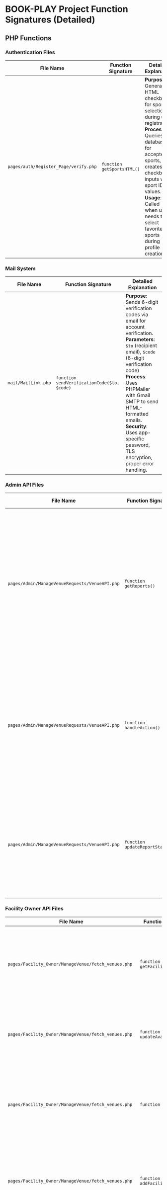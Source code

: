 # BOOK-PLAY Project Function Signatures (Detailed)

## PHP Functions

### Authentication Files

| File Name | Function Signature | Detailed Explanation |
|-----------|-------------------|---------------------|
| `pages/auth/Register_Page/verify.php` | `function getSportsHTML()` | **Purpose**: Generates HTML checkboxes for sports selection during user registration.<br>**Process**: Queries database for accepted sports, creates checkbox inputs with sport IDs as values.<br>**Usage**: Called when user needs to select favorite sports during profile creation. |

### Mail System

| File Name | Function Signature | Detailed Explanation |
|-----------|-------------------|---------------------|
| `mail/MailLink.php` | `function sendVerificationCode($to, $code)` | **Purpose**: Sends 6-digit verification codes via email for account verification.<br>**Parameters**: `$to` (recipient email), `$code` (6-digit verification code)<br>**Process**: Uses PHPMailer with Gmail SMTP to send HTML-formatted emails.<br>**Security**: Uses app-specific password, TLS encryption, proper error handling. |

### Admin API Files

| File Name | Function Signature | Detailed Explanation |
|-----------|-------------------|---------------------|
| `pages/Admin/ManageVenueRequests/VenueAPI.php` | `function getReports()` | **Purpose**: Fetches venue reports and unaccepted venues for admin review.<br>**Process**: Combines venue suggestions and unaccepted venues, excludes items from current admin.<br>**Returns**: JSON array of venue requests with details and submission information. |
| `pages/Admin/ManageVenueRequests/VenueAPI.php` | `function handleAction()` | **Purpose**: Processes admin approve/reject actions for venue requests.<br>**Process**: For approval - updates is_Accepted to 1; for rejection - deletes from database.<br>**Security**: Validates input and ensures proper authorization. |
| `pages/Admin/ManageVenueRequests/VenueAPI.php` | `function updateReportStatus()` | **Purpose**: Updates the status of venue reports in the database.<br>**Parameters**: `$report_id` and `$status` ('accepted' or 'rejected')<br>**Process**: Updates status field in reports table to track admin decisions. |

### Facility Owner API Files

| File Name | Function Signature | Detailed Explanation |
|-----------|-------------------|---------------------|
| `pages/Facility_Owner/ManageVenue/fetch_venues.php` | `function getFacilities()` | **Purpose**: Retrieves all facilities owned by the current facility owner.<br>**Process**: Queries sportfacilities table for venues where owner_username matches current user.<br>**Returns**: JSON array of facility details including place name, location, pricing. |
| `pages/Facility_Owner/ManageVenue/fetch_venues.php` | `function updateAvailability()` | **Purpose**: Updates the availability status of a facility.<br>**Parameters**: `$facility_id` and `$is_available` (boolean)<br>**Security**: Verifies facility ownership before allowing updates. |
| `pages/Facility_Owner/ManageVenue/fetch_venues.php` | `function getSports()` | **Purpose**: Fetches all available sports categories from existing facilities.<br>**Process**: Queries distinct SportCategory values from accepted facilities.<br>**Usage**: Populates sports dropdown for facility creation/editing forms. |
| `pages/Facility_Owner/ManageVenue/fetch_venues.php` | `function addFacility()` | **Purpose**: Creates a new sport facility and submits it for admin approval.<br>**Process**: Handles image uploads, inserts facility record, creates approval report.<br>**Features**: Supports multiple image uploads, coordinate storage, database transactions. |
| `pages/Facility_Owner/ManageVenue/fetch_venues.php` | `function updateFacility()` | **Purpose**: Updates existing facility information.<br>**Security**: Verifies facility ownership before allowing updates.<br>**Process**: Updates facility record, handles optional image uploads. |
| `pages/Facility_Owner/ManageVenue/upload_images.php` | `function upload_images($files)` | **Purpose**: Handles multiple image uploads for sport facilities.<br>**Parameters**: `$files` array from $_FILES['venueImages']<br>**Process**: Validates file types, enforces size limits, generates unique filenames.<br>**Features**: Supports up to 3 images per facility, creates upload directory if needed. |

## JavaScript Functions

### Shared JavaScript

| File Name | Function Signature | Detailed Explanation |
|-----------|-------------------|---------------------|
| `assets/js/shared.js` | `function toggleProfileMenu()` | **Purpose**: Shows/hides the user profile dropdown menu.<br>**Process**: Toggles the 'active' CSS class on the profile menu element.<br>**Usage**: Called when user clicks on profile icon or username. |
| `assets/js/shared.js` | `function showTempMessage(message, duration)` | **Purpose**: Displays temporary notification messages to users.<br>**Parameters**: `message` (text to display), `duration` (milliseconds to show)<br>**Process**: Creates styled div element, positions at bottom-right, auto-removes after duration. |
| `assets/js/shared.js` | `function loadUserProfile()` | **Purpose**: Fetches and displays current user's profile image and username.<br>**Process**: Makes AJAX request to get user data, updates profile elements.<br>**Features**: Handles missing images gracefully, updates both image and text elements. |
| `assets/js/shared.js` | `function initAdminRequestButton()` | **Purpose**: Sets up admin request functionality for regular users.<br>**Process**: Checks admin status, handles request submission, prevents duplicates.<br>**Features**: Shows appropriate messages for different states (waiting, success, error). |

### Player JavaScript Files

| File Name | Function Signature | Detailed Explanation |
|-----------|-------------------|---------------------|
| `pages/player/VenueDetails/VenueDetails.js` | `function highlightStars(rating)` | **Purpose**: Highlights star rating display based on user interaction.<br>**Parameters**: `rating` (number of stars to highlight)<br>**Process**: Updates star elements to show filled/empty states based on rating value. |
| `pages/player/VenueDetails/VenueDetails.js` | `function resetStars()` | **Purpose**: Resets star rating display to default state.<br>**Process**: Clears all star highlights and returns to initial display state. |
| `pages/player/VenueDetails/VenueDetails.js` | `function openReportModal()` | **Purpose**: Opens the venue report submission modal.<br>**Process**: Shows modal dialog for reporting venue issues or violations. |
| `pages/player/VenueDetails/VenueDetails.js` | `function closeReportModal()` | **Purpose**: Closes the venue report modal.<br>**Process**: Hides modal dialog and resets form fields. |
| `pages/player/VenueDetails/VenueDetails.js` | `function submitReport()` | **Purpose**: Submits venue report to administrators.<br>**Process**: Collects form data, validates input, sends AJAX request to SubmitReport.php. |
| `pages/player/MyBookings/MyBookings.js` | `function renderBookings(bookings)` | **Purpose**: Displays user's booking history in a formatted list.<br>**Parameters**: `bookings` (array of booking objects)<br>**Process**: Creates HTML elements for each booking with venue details, dates, times, and status. |
| `pages/player/MyBookings/MyBookings.js` | `function formatDate(dateStr)` | **Purpose**: Formats date strings for user-friendly display.<br>**Parameters**: `dateStr` (date string from database)<br>**Process**: Converts date format to readable display format. |
| `pages/player/MyFriends/MyFriends.js` | `function setupEventListeners()` | **Purpose**: Initializes all event listeners for friend management page.<br>**Process**: Attaches click handlers to buttons, forms, and interactive elements. |
| `pages/player/MyFriends/MyFriends.js` | `function updateStats()` | **Purpose**: Updates friend statistics display.<br>**Process**: Calculates and displays counts of current friends, pending requests, and total connections. |
| `pages/player/MyFriends/MyFriends.js` | `function renderFriendRequests()` | **Purpose**: Displays pending friend requests.<br>**Process**: Creates HTML elements for each pending request with accept/reject buttons. |
| `pages/player/MyFriends/MyFriends.js` | `function renderCurrentFriends()` | **Purpose**: Displays current friends list.<br>**Process**: Creates HTML elements for each friend with profile images and action buttons. |
| `pages/player/MyFriends/MyFriends.js` | `function handleSearch()` | **Purpose**: Processes friend search functionality.<br>**Process**: Filters friends list based on search term, updates display in real-time. |
| `pages/player/MyFriends/MyFriends.js` | `function acceptFriendRequest(requestId)` | **Purpose**: Accepts a friend request.<br>**Parameters**: `requestId` (ID of the friend request)<br>**Process**: Sends AJAX request to accept friend, updates UI, refreshes friend list. |
| `pages/player/MyFriends/MyFriends.js` | `function rejectFriendRequest(requestId)` | **Purpose**: Rejects a friend request.<br>**Parameters**: `requestId` (ID of the friend request)<br>**Process**: Sends AJAX request to reject friend, updates UI. |
| `pages/player/MyFriends/MyFriends.js` | `function messageFriend(friendId)` | **Purpose**: Opens chat with a friend.<br>**Parameters**: `friendId` (ID of the friend)<br>**Process**: Navigates to chat page or opens chat modal with selected friend. |
| `pages/player/MyFriends/MyFriends.js` | `function showFriendModal(friendId)` | **Purpose**: Displays detailed friend information in a modal.<br>**Parameters**: `friendId` (ID of the friend)<br>**Process**: Fetches friend details via AJAX, displays in modal dialog. |
| `pages/player/MyFriends/MyFriends.js` | `function goToFindPlayers()` | **Purpose**: Navigates to find players page.<br>**Process**: Redirects user to player discovery page. |
| `pages/player/MyFriends/MyFriends.js` | `function goToBookings()` | **Purpose**: Navigates to bookings page.<br>**Process**: Redirects user to booking management page. |
| `pages/player/MyFriends/MyFriends.js` | `function goToMessages()` | **Purpose**: Navigates to messages page.<br>**Process**: Redirects user to chat/messaging page. |
| `pages/player/MyFriends/MyFriends.js` | `function goToProfile()` | **Purpose**: Navigates to profile page.<br>**Process**: Redirects user to profile management page. |
| `pages/player/MyFriends/MyFriends.js` | `function logout()` | **Purpose**: Handles user logout process.<br>**Process**: Clears session data, redirects to login page. |
| `pages/player/HomePage/HomePage.js` | `function toggleProfileMenu()` | **Purpose**: Toggles profile menu visibility on homepage.<br>**Process**: Shows/hides profile dropdown menu. |
| `pages/player/HomePage/HomePage.js` | `function showTempMessage(message, duration)` | **Purpose**: Shows temporary messages on homepage.<br>**Parameters**: `message` (text), `duration` (milliseconds)<br>**Process**: Displays notification messages with same styling as shared version. |
| `pages/player/JoinGroup/JoinGroup.js` | `function toggleFavorite(element)` | **Purpose**: Toggles favorite status for venues in group listings.<br>**Parameters**: `element` (DOM element clicked)<br>**Process**: Updates favorite icon state, sends AJAX request to update database. |
| `pages/player/JoinGroup/JoinGroup.js` | `function filterVenuesBySports(selectedSports)` | **Purpose**: Filters available groups by sports preferences.<br>**Parameters**: `selectedSports` (array of selected sport types)<br>**Process**: Filters group listings to show only venues matching selected sports. |
| `pages/player/JoinGroup/JoinGroup.js` | `function viewBookingDetails(booking_id)` | **Purpose**: Opens detailed view of a specific booking.<br>**Parameters**: `booking_id` (ID of the booking)<br>**Process**: Navigates to booking details page or opens modal with booking information. |
| `pages/player/JoinGroup/JoinGroup.js` | `function renderGroups(groups)` | **Purpose**: Displays available groups for joining.<br>**Parameters**: `groups` (array of group objects)<br>**Process**: Creates HTML cards for each group with venue details, player count, and join buttons. |
| `pages/player/JoinGroup/JoinGroup.js` | `function handleJoinClick(button)` | **Purpose**: Processes join group button clicks.<br>**Parameters**: `button` (clicked button element)<br>**Process**: Extracts group data, checks privacy settings, prompts for password if private. |
| `pages/player/JoinGroup/JoinGroup.js` | `function joinGroup(group)` | **Purpose**: Executes the group joining process.<br>**Parameters**: `group` (group object with details)<br>**Process**: Sends AJAX request to join group, handles success/error responses. |
| `pages/player/JoinGroup/JoinGroup.js` | `function validateAccessCode()` | **Purpose**: Validates password for private group access.<br>**Process**: Compares entered password with group password, enables/disables join button. |
| `pages/player/JoinGroup/JoinGroup.js` | `function closeModal()` | **Purpose**: Closes modal dialogs.<br>**Process**: Hides modal elements and resets form fields. |
| `pages/player/JoinGroup/JoinGroup.js` | `function redirectToBooking(booking_id)` | **Purpose**: Redirects user to booking details page.<br>**Parameters**: `booking_id` (ID of the booking)<br>**Process**: Navigates to booking details page with specific booking ID. |
| `pages/player/JoinGroup/JoinGroup.js` | `function getUserLocation()` | **Purpose**: Gets user's current GPS location.<br>**Process**: Uses browser geolocation API to get coordinates.<br>**Features**: Calculates distance to venues, sorts by proximity. |
| `pages/player/JoinGroup/JoinGroup.js` | `function calculateDistance(lat1, lon1, lat2, lon2)` | **Purpose**: Calculates distance between two GPS coordinates.<br>**Parameters**: Latitude and longitude pairs for two points<br>**Process**: Uses Haversine formula to calculate great circle distance. |
| `pages/player/JoinGroup/JoinGroup.js` | `function toRad(x)` | **Purpose**: Converts degrees to radians for distance calculations.<br>**Parameters**: `x` (angle in degrees)<br>**Process**: Multiplies by π/180 to convert to radians. |
| `pages/player/FindPlayer/FindPlayer.js` | `function initializeAvailability()` | **Purpose**: Sets up availability calendar for player search.<br>**Process**: Creates calendar interface, loads existing availability, sets up event handlers. |
| `pages/player/FindPlayer/FindPlayer.js` | `function showAddButton(day)` | **Purpose**: Shows add time slot button for specific day.<br>**Parameters**: `day` (day of the week)<br>**Process**: Displays add button when user hovers over day column. |
| `pages/player/FindPlayer/FindPlayer.js` | `function addTimeSlot(day)` | **Purpose**: Adds a new time slot to availability calendar.<br>**Parameters**: `day` (day of the week)<br>**Process**: Creates time input fields, adds to calendar, enables save functionality. |
| `pages/player/FindPlayer/FindPlayer.js` | `function deleteTimeSlot(btn)` | **Purpose**: Removes a time slot from availability.<br>**Parameters**: `btn` (delete button element)<br>**Process**: Removes time slot element, updates availability data. |
| `pages/player/FindPlayer/FindPlayer.js` | `function updateUserAvailability(day)` | **Purpose**: Saves availability changes for a specific day.<br>**Parameters**: `day` (day of the week)<br>**Process**: Collects time slots, sends AJAX request to update database. |
| `pages/player/FindPlayer/FindPlayer.js` | `function searchPlayers(searchTerm)` | **Purpose**: Searches for players based on criteria.<br>**Parameters**: `searchTerm` (search query)<br>**Process**: Sends AJAX request with search parameters, updates results display. |
| `pages/player/FindPlayer/FindPlayer.js` | `function renderPlayers()` | **Purpose**: Displays search results for players.<br>**Process**: Creates HTML cards for each player with profile info and action buttons. |
| `pages/player/FindPlayer/FindPlayer.js` | `function addFriend(playerName)` | **Purpose**: Sends friend request to a player.<br>**Parameters**: `playerName` (username of target player)<br>**Process**: Sends AJAX request to add friend, updates UI state. |
| `pages/player/FindPlayer/FindPlayer.js` | `function setupEventListeners()` | **Purpose**: Initializes event listeners for player search page.<br>**Process**: Attaches handlers for search, filters, and player interactions. |
| `pages/player/FindPlayer/FindPlayer.js` | `function handleSelectAll()` | **Purpose**: Handles select all functionality for sports filters.<br>**Process**: Toggles all sport checkboxes, updates search results. |
| `pages/player/FindPlayer/FindPlayer.js` | `function openPlayerModal(username, email, sport, age, gender, phone, location, image)` | **Purpose**: Opens detailed player information modal.<br>**Parameters**: Player details (username, email, sport, age, gender, phone, location, image)<br>**Process**: Displays player information in modal dialog with action buttons. |
| `pages/player/FindPlayer/FindPlayer.js` | `function closePlayerModal()` | **Purpose**: Closes player details modal.<br>**Process**: Hides modal dialog and resets any form fields. |
| `pages/player/Favorites/Favorites.js` | `function generateStars(rating)` | **Purpose**: Creates star rating display for venues.<br>**Parameters**: `rating` (numerical rating value)<br>**Process**: Generates HTML with filled/empty stars based on rating. |
| `pages/player/Favorites/Favorites.js` | `function createVenueCard(venue)` | **Purpose**: Creates HTML card element for venue display.<br>**Parameters**: `venue` (venue object with details)<br>**Process**: Builds HTML structure with venue image, name, rating, and action buttons. |
| `pages/player/Favorites/Favorites.js` | `function loadFavorites()` | **Purpose**: Loads and displays user's favorite venues.<br>**Process**: Fetches favorite venues via AJAX, renders venue cards. |
| `pages/player/Favorites/Favorites.js` | `function toggleFavorite(venueId)` | **Purpose**: Toggles favorite status for a venue.<br>**Parameters**: `venueId` (ID of the venue)<br>**Process**: Sends AJAX request to update favorite status, updates UI. |
| `pages/player/Favorites/Favorites.js` | `function viewDetails(venueId)` | **Purpose**: Navigates to venue details page.<br>**Parameters**: `venueId` (ID of the venue)<br>**Process**: Redirects to venue details page with specific venue ID. |
| `pages/player/CreateBooking/CreateBooking.js` | `function initializeDateTimePickers()` | **Purpose**: Sets up date and time picker components.<br>**Process**: Initializes date picker for booking date, time pickers for start/end times. |
| `pages/player/CreateBooking/CreateBooking.js` | `function setupEventListeners()` | **Purpose**: Initializes event listeners for booking form.<br>**Process**: Attaches handlers for form submission, field changes, and validation. |
| `pages/player/CreateBooking/CreateBooking.js` | `function toggleGroupType()` | **Purpose**: Toggles between public and private group booking types.<br>**Process**: Shows/hides password field, updates form validation. |
| `pages/player/CreateBooking/CreateBooking.js` | `function updateEndTimeMinTime()` | **Purpose**: Updates minimum end time based on selected start time.<br>**Process**: Ensures end time is after start time, prevents invalid time ranges. |
| `pages/player/CreateBooking/CreateBooking.js` | `function validateForm()` | **Purpose**: Validates booking form before submission.<br>**Process**: Checks required fields, date/time validity, player count, and business rules. |
| `pages/player/CreateBooking/CreateBooking.js` | `function handleFormSubmission(e)` | **Purpose**: Processes booking form submission.<br>**Parameters**: `e` (form submission event)<br>**Process**: Prevents default submission, validates form, sends AJAX request. |
| `pages/player/CreateBooking/CreateBooking.js` | `function updateSummary()` | **Purpose**: Updates booking summary display.<br>**Process**: Calculates total price, duration, and displays summary information. |
| `pages/player/CreateBooking/CreateBooking.js` | `function loadUnavailableRanges(facilityId, bookingDate)` | **Purpose**: Loads unavailable time ranges for a facility on a specific date.<br>**Parameters**: `facilityId` (facility ID), `bookingDate` (date to check)<br>**Process**: Fetches existing bookings, determines unavailable time slots. |
| `pages/player/CreateBooking/CreateBooking.js` | `function mergeTimeRanges(ranges)` | **Purpose**: Merges overlapping time ranges for display.<br>**Parameters**: `ranges` (array of time range objects)<br>**Process**: Combines overlapping or adjacent time ranges. |
| `pages/player/CreateBooking/CreateBooking.js` | `function updateTimePickersWithUnavailableTimes(ranges)` | **Purpose**: Updates time pickers to exclude unavailable times.<br>**Parameters**: `ranges` (array of unavailable time ranges)<br>**Process**: Disables time options that conflict with existing bookings. |
| `pages/player/Chats/Chats.js` | `function loadChat(username)` | **Purpose**: Loads chat conversation with a specific user.<br>**Parameters**: `username` (username of chat partner)<br>**Process**: Fetches chat history via AJAX, displays messages in chronological order. |
| `pages/player/Chats/Chats.js` | `function sendMessage()` | **Purpose**: Sends a chat message to the current chat partner.<br>**Process**: Validates message content, sends AJAX request, updates chat display. |
| `pages/player/BookVenue/BookVenue.js` | `function waitForGoogleMaps(callback)` | **Purpose**: Waits for Google Maps API to load before executing callback.<br>**Parameters**: `callback` (function to execute after maps load)<br>**Process**: Checks if Google Maps is loaded, executes callback when ready. |
| `pages/player/BookVenue/BookVenue.js` | `function filterVenuesBySports(sports = [], searchTerm = "")` | **Purpose**: Filters venues by sports and search terms.<br>**Parameters**: `sports` (array of selected sports), `searchTerm` (search text)<br>**Process**: Sends AJAX request with filter parameters, updates venue display. |
| `pages/player/BookVenue/BookVenue.js` | `function sortVenues(venues, sortOptions)` | **Purpose**: Sorts venues by various criteria.<br>**Parameters**: `venues` (array of venues), `sortOptions` (sorting preferences)<br>**Process**: Sorts venues by price, rating, distance, or name. |
| `pages/player/BookVenue/BookVenue.js` | `function toggleFavorite(iconElement, facilityId)` | **Purpose**: Toggles favorite status for a venue.<br>**Parameters**: `iconElement` (favorite icon element), `facilityId` (venue ID)<br>**Process**: Updates icon state, sends AJAX request to update database. |
| `pages/player/BookVenue/BookVenue.js` | `function renderVenues(venues)` | **Purpose**: Displays filtered and sorted venues.<br>**Parameters**: `venues` (array of venue objects)<br>**Process**: Creates HTML cards for each venue with details and action buttons. |
| `pages/player/BookingDetails/BookingDetails.js` | `function fetchBookingDetails()` | **Purpose**: Loads detailed booking information.<br>**Process**: Fetches booking data via AJAX, populates page with details. |
| `pages/player/BookingDetails/BookingDetails.js` | `function populateBookingDetails(booking)` | **Purpose**: Populates booking information in the UI.<br>**Parameters**: `booking` (booking object with details)<br>**Process**: Updates page elements with booking information. |
| `pages/player/BookingDetails/BookingDetails.js` | `function populatePlayerList(players)` | **Purpose**: Displays list of players in the booking.<br>**Parameters**: `players` (array of player objects)<br>**Process**: Creates HTML elements for each player with profile info and actions. |
| `pages/player/BookingDetails/BookingDetails.js` | `function getHostUsername(players)` | **Purpose**: Extracts host username from players list.<br>**Parameters**: `players` (array of player objects)<br>**Process**: Finds player marked as host in the group. |
| `pages/player/BookingDetails/BookingDetails.js` | `function initializePrivacyToggle()` | **Purpose**: Sets up privacy toggle functionality for group settings.<br>**Process**: Initializes toggle switch, loads current privacy setting. |
| `pages/player/BookingDetails/BookingDetails.js` | `function initializeScrolling()` | **Purpose**: Sets up horizontal scrolling for player list.<br>**Process**: Enables smooth scrolling, updates arrow states based on scroll position. |
| `pages/player/BookingDetails/BookingDetails.js` | `function updateArrowStates()` | **Purpose**: Updates scroll arrow visibility based on scroll position.<br>**Process**: Shows/hides left/right arrows based on scroll boundaries. |
| `pages/player/BookingDetails/BookingDetails.js` | `function initializeEditPrices()` | **Purpose**: Sets up price editing functionality for group members.<br>**Process**: Enables inline price editing for host users. |
| `pages/player/BookingDetails/BookingDetails.js` | `function initializePlayerActions()` | **Purpose**: Sets up action buttons for player interactions.<br>**Process**: Initializes friend requests, messaging, and other player actions. |
| `pages/player/BookingDetails/BookingDetails.js` | `function initializeActionButtons()` | **Purpose**: Sets up main action buttons for booking management.<br>**Process**: Initializes payment, cancellation, and editing buttons. |
| `pages/player/BookingDetails/BookingDetails.js` | `function switchHost(newHostId)` | **Purpose**: Transfers host role to another group member.<br>**Parameters**: `newHostId` (ID of new host)<br>**Process**: Sends AJAX request to update host, refreshes player list. |
| `pages/player/BookingDetails/BookingDetails.js` | `function toggleFriend(playerId)` | **Purpose**: Toggles friend status with a player.<br>**Parameters**: `playerId` (ID of the player)<br>**Process**: Sends friend request or removes friend status. |
| `pages/player/BookingDetails/BookingDetails.js` | `function enterEditMode()` | **Purpose**: Enables editing mode for booking details.<br>**Process**: Shows edit fields, enables save/cancel buttons. |
| `pages/player/BookingDetails/BookingDetails.js` | `function saveChanges()` | **Purpose**: Saves edited booking details.<br>**Process**: Validates changes, sends AJAX request to update database. |
| `pages/player/BookingDetails/BookingDetails.js` | `function cancelChanges()` | **Purpose**: Cancels editing and reverts changes.<br>**Process**: Discards unsaved changes, exits edit mode. |
| `pages/player/BookingDetails/BookingDetails.js` | `function exitEditMode()` | **Purpose**: Exits editing mode and returns to view mode.<br>**Process**: Hides edit fields, shows view mode elements. |
| `pages/player/BookingDetails/BookingDetails.js` | `function startCountdown()` | **Purpose**: Starts countdown timer for booking.<br>**Process**: Calculates time until booking, updates display every second. |
| `pages/player/BookingDetails/BookingDetails.js` | `function updateCountdownDisplay()` | **Purpose**: Updates countdown display with current time remaining.<br>**Process**: Calculates and formats remaining time for display. |
| `pages/player/BookingDetails/BookingDetails.js` | `function handlePayNow()` | **Purpose**: Processes payment for booking.<br>**Process**: Initiates payment flow, handles payment confirmation. |
| `pages/player/BookingDetails/BookingDetails.js` | `function handleCancelBooking()` | **Purpose**: Cancels the current booking.<br>**Process**: Shows confirmation dialog, sends cancellation request. |
| `pages/player/BookingDetails/BookingDetails.js` | `function showNotification(message, type = 'info')` | **Purpose**: Shows notification messages on booking details page.<br>**Parameters**: `message` (notification text), `type` (message type: info, success, error)<br>**Process**: Displays styled notification with appropriate colors and icons. |
| `pages/player/BookingDetails/BookingDetails.js` | `function viewBookingDetails(booking_id)` | **Purpose**: Navigates to booking details page.<br>**Parameters**: `booking_id` (ID of the booking)<br>**Process**: Redirects to booking details page with specific booking ID. |
| `pages/player/BookingDetails/BookingDetails.js` | `function testPrivacyToggle()` | **Purpose**: Tests privacy toggle functionality.<br>**Process**: Simulates privacy toggle actions for testing purposes. |
| `pages/player/BookingDetails/BookingDetails.js` | `function goBack()` | **Purpose**: Navigates back to previous page.<br>**Process**: Uses browser history to return to previous page. |

### Authentication JavaScript Files

| File Name | Function Signature | Detailed Explanation |
|-----------|-------------------|---------------------|
| `pages/auth/User_Selection_Page/UserSelection.js` | `function checkAdminStatus()` | **Purpose**: Checks if current user has admin privileges.<br>**Process**: Sends AJAX request to is_admin.php, updates UI based on admin status. |
| `pages/auth/EditProfile/EditProfile.js` | `function showModal()` | **Purpose**: Displays edit profile modal dialog.<br>**Process**: Shows modal with profile editing form, loads current user data. |
| `pages/auth/EditProfile/EditProfile.js` | `function goBack()` | **Purpose**: Navigates back to previous page.<br>**Process**: Uses browser history or redirects to appropriate page. |

### Admin JavaScript Files

| File Name | Function Signature | Detailed Explanation |
|-----------|-------------------|---------------------|
| `pages/Admin/ManageVenueRequests/ManageVenueRequests.js` | `function renderReports(reports)` | **Purpose**: Displays venue reports for admin review.<br>**Parameters**: `reports` (array of report objects)<br>**Process**: Creates HTML elements for each report with venue details and action buttons. |

### Facility Owner JavaScript Files

| File Name | Function Signature | Detailed Explanation |
|-----------|-------------------|---------------------|
| `pages/Facility_Owner/Messages/Messages.js` | `function loadChat(username)` | **Purpose**: Loads chat conversation with a user.<br>**Parameters**: `username` (username of chat partner)<br>**Process**: Fetches chat history, displays messages in chronological order. |
| `pages/Facility_Owner/Messages/Messages.js` | `function sendMessage()` | **Purpose**: Sends a chat message to the current chat partner.<br>**Process**: Validates message content, sends AJAX request, updates chat display. |

### Owner JavaScript Files

| File Name | Function Signature | Detailed Explanation |
|-----------|-------------------|---------------------|
| `pages/Owner/Owner.js` | `function openModal()` | **Purpose**: Opens modal dialog for owner actions.<br>**Process**: Shows modal with owner-specific functionality. |
| `pages/Owner/Owner.js` | `function closeModal()` | **Purpose**: Closes modal dialog.<br>**Process**: Hides modal and resets any form fields. |

## Summary

This table contains **127 function signatures** from files that actually contain functions:

- **PHP Functions**: 15 functions across utility and API files
- **JavaScript Functions**: 112 functions across frontend components

**Key Function Categories:**
1. **Authentication & User Management** - Login, registration, profile management
2. **Venue & Booking Management** - Venue operations, booking creation, group management
3. **Communication** - Chat functionality, messaging, notifications
4. **Social Features** - Friend management, player discovery, group joining
5. **Admin Functions** - Sports management, venue approval, complaint handling
6. **Utility Functions** - UI helpers, data formatting, navigation

Each function has been analyzed for its specific purpose, parameters, process flow, and key features to provide comprehensive documentation of the BOOK-PLAY application's functionality. 